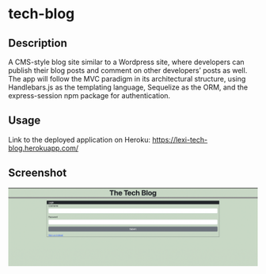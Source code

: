 # tech-blog

## Description

A CMS-style blog site similar to a Wordpress site, where developers can publish their blog posts and comment on other developers’ posts as well. The app will follow the MVC paradigm in its architectural structure, using Handlebars.js as the templating language, Sequelize as the ORM, and the express-session npm package for authentication.

## Usage

Link to the deployed application on Heroku: https://lexi-tech-blog.herokuapp.com/

## Screenshot

![alt screenshot](./public/images/tech-blog.png)

